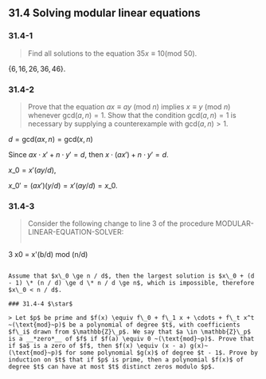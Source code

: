 ## 31.4 Solving modular linear equations

### 31.4-1

> Find all solutions to the equation $35x \equiv 10 (\text{mod}~50)$.

$\{6, 16, 26, 36, 46\}$.

### 31.4-2

> Prove that the equation $ax \equiv ay ~(\text{mod}~n)$ implies $x \equiv y ~(\text{mod}~n)$ whenever $\text{gcd}(a, n) = 1$. Show that the condition $\text{gcd}(a, n) = 1$ is necessary by supplying a counterexample with $\text{gcd}(a, n) > 1$.

$d = \text{gcd}(ax, n) = \text{gcd}(x, n)$

Since $ax \cdot x' + n \cdot y' = d$, then $x \cdot (ax') + n \cdot y' = d$.

$x\_0 = x'(ay / d)$,

$x\_0' = (ax')(y / d) = x'(ay / d) = x\_0$.

### 31.4-3

> Consider the following change to line 3 of the procedure MODULAR-LINEAR-EQUATION-SOLVER: 
> 
> ```
3 x0 = x'(b/d) mod (n/d) 
```

Assume that $x\_0 \ge n / d$, then the largest solution is $x\_0 + (d - 1) \* (n / d) \ge d \* n / d \ge n$, which is impossible, therefore $x\_0 < n / d$.

### 31.4-4 $\star$

> Let $p$ be prime and $f(x) \equiv f\_0 + f\_1 x + \cdots + f\_t x^t ~(\text{mod}~p)$ be a polynomial of degree $t$, with coefficients $f\_i$ drawn from $\mathbb{Z}\_p$. We say that $a \in \mathbb{Z}\_p$ is a __*zero*__ of $f$ if $f(a) \equiv 0 ~(\text{mod}~p)$. Prove that if $a$ is a zero of $f$, then $f(x) \equiv (x - a) g(x)~(\text{mod}~p)$ for some polynomial $g(x)$ of degree $t - 1$. Prove by induction on $t$ that if $p$ is prime, then a polynomial $f(x)$ of degree $t$ can have at most $t$ distinct zeros modulo $p$.
